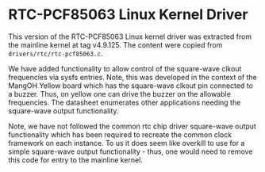 RTC-PCF85063 Linux Kernel Driver
==========================

This version of the RTC-PCF85063 Linux kernel driver was extracted from the mainline kernel at tag v4.9.125. The content were copied from `drivers/rtc/rtc-pcf85063.c`.

We have added functionality to allow control of the square-wave clkout frequencies via sysfs entries.
Note, this was developed in the context of the MangOH Yellow board which has the square-wave clkout pin
connected to a buzzer. Thus, on yellow one can drive the buzzer on the allowable frequencies. The datasheet
enumerates other applications needing the square-wave output functionality.

Note, we have not followed the common rtc chip driver square-wave output functionality which
has been required to recreate the common clock framework on each instance. To us it does
seem like overkill to use for a simple square-wave output functionality - thus, one would
need to remove this code for entry to the mainline kernel.
